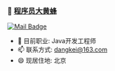 ###  👋 [程序员大黄蜂](http://dangkei.github.io/about)

[![Mail Badge](https://img.shields.io/badge/-dangkei@163.com-c14438?style=flat-square&logo=Gmail&logoColor=white&link=mailto:dangkei@163.com)](mailto:dangkei@163.com)


- 🌱 目前职业: Java开发工程师
- 📫 联系方式: dangkei@163.com
- 😄 现居住地: 北京

